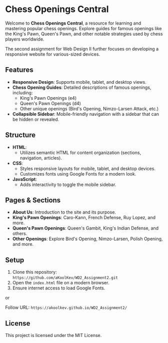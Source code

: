 # Chess Openings Central

Welcome to **Chess Openings Central**, a resource for learning and mastering popular chess openings. Explore guides for famous openings like the King's Pawn, Queen's Pawn, and other notable strategies used by chess players worldwide.

The second assignment for Web Design II further focuses on developing a responsive website for various-sized devices.

## Features

- **Responsive Design**: Supports mobile, tablet, and desktop views.
- **Chess Opening Guides**: Detailed descriptions of famous openings, including:
  - King's Pawn Openings (e4)
  - Queen's Pawn Openings (d4)
  - Other unique openings (Bird's Opening, Nimzo-Larsen Attack, etc.)
- **Collapsible Sidebar**: Mobile-friendly navigation with a sidebar that can be hidden or revealed.

## Structure

- **HTML**: 
  - Utilizes semantic HTML for content organization (sections, navigation, articles).
- **CSS**: 
  - Styles responsive layouts for mobile, tablet, and desktop devices.
  - Customizes fonts using Google Fonts for a modern look.
- **JavaScript**: 
  - Adds interactivity to toggle the mobile sidebar.

## Pages & Sections

- **About Us**: Introduction to the site and its purpose.
- **King's Pawn Openings**: Caro-Kann, French Defense, Ruy Lopez, and more.
- **Queen's Pawn Openings**: Queen's Gambit, King's Indian Defense, and others.
- **Other Openings**: Explore Bird's Opening, Nimzo-Larsen, Polish Opening, and more.

## Setup

1. Clone this repository: `https://github.com/aKoolKev/WD2_Assignment2.git`
2. Open the `index.html` file on a modern browser.
3. Ensure internet access to load Google Fonts.

or 

Follow URL: `https://akoolkev.github.io/WD2_Assignment2/`

## License

This project is licensed under the MIT License.
